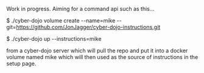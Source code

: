 Work in progress. Aiming for a command api such as this...

$ ./cyber-dojo volume create --name=mike --git=https://github.com/JonJagger/cyber-dojo-instructions.git

$ ./cyber-dojo up --instructions=mike

from a cyber-dojo server which will pull the repo and put it into a docker
volume named mike which will then used as the source of instructions in the setup page.
